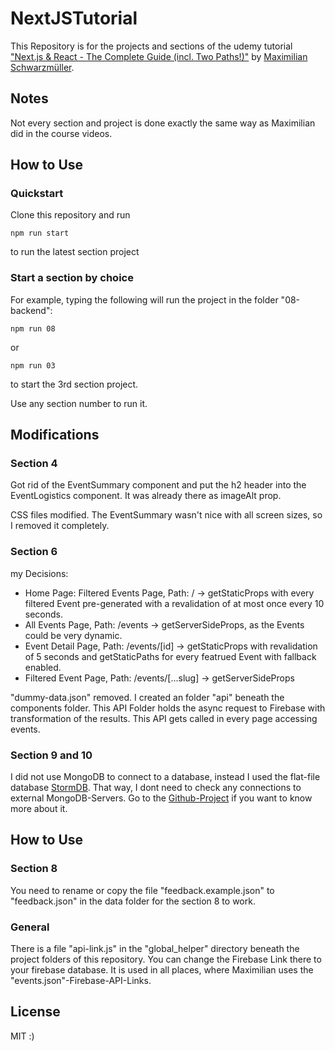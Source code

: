 # NextJSTutorial
This Repository is for the projects and sections of the udemy tutorial ["Next.js &amp; React - The Complete Guide (incl. Two Paths!)"](https://www.udemy.com/course/nextjs-react-the-complete-guide/) by [Maximilian Schwarzmüller](https://www.udemy.com/user/maximilian-schwarzmuller/).

## Notes
Not every section and project is done exactly the same way as Maximilian did in the course videos.

## How to Use
### Quickstart
Clone this repository and run
```
npm run start
```
to run the latest section project

### Start a section by choice
For example, typing the following will run the project in the folder "08-backend":
```
npm run 08
```
or
```
npm run 03
```
to start the 3rd section project.

Use any section number to run it.

## Modifications
### Section 4
Got rid of the EventSummary component and put the h2 header into the EventLogistics component. It was already there as imageAlt prop.

CSS files modified. The EventSummary wasn't nice with all screen sizes, so I removed it completely.

### Section 6
my Decisions:
- Home Page: Filtered Events Page, Path: / -> getStaticProps with every filtered Event pre-generated with a revalidation of at most once every 10 seconds.
- All Events Page, Path: /events -> getServerSideProps, as the Events could be very dynamic.
- Event Detail Page, Path: /events/[id] -> getStaticProps with revalidation of 5 seconds and getStaticPaths for every featrued Event with fallback enabled.
- Filtered Event Page, Path: /events/[...slug] -> getServerSideProps

"dummy-data.json" removed. I created an folder "api" beneath the components folder. This API Folder holds the async request to Firebase with transformation of the results. This API gets called in every page accessing events.

### Section 9 and 10
I did not use MongoDB to connect to a database, instead I used the flat-file database [StormDB](https://github.com/TomPrograms/stormdb). That way, I dont need to check any connections to external MongoDB-Servers. Go to the [Github-Project](https://github.com/TomPrograms/stormdb) if you want to know more about it.

## How to Use
### Section 8
You need to rename or copy the file "feedback.example.json" to "feedback.json" in the data folder for the section 8 to work.

### General
There is a file "api-link.js" in the "global_helper" directory beneath the project folders of this repository. You can change the Firebase Link there to your firebase database. It is used in all places, where Maximilian uses the "events.json"-Firebase-API-Links.

## License
MIT :)
